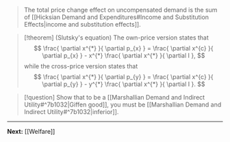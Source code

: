 > The total price change effect on uncompensated demand is the sum of [[Hicksian Demand and Expenditures#Income and Substitution Effects|income and substitution effects]].

> [!theorem] (Slutsky's equation)
> The own-price version states that
> $$
> \frac{ \partial x^{*} }{ \partial p_{x} } = \frac{ \partial x^{c} }{ \partial p_{x} } - x^{*} \frac{ \partial x^{*} }{ \partial I },
> $$
> while the cross-price version states that
> $$
> \frac{ \partial x^{*} }{ \partial p_{y} } = \frac{ \partial x^{c} }{ \partial p_{y} } - y^{*} \frac{ \partial x^{*} }{ \partial I }.
> $$

> [!question]
> Show that to be a [[Marshallian Demand and Indirect Utility#^7b1032|Giffen good]], you must be [[Marshallian Demand and Indirect Utility#^7b1032|inferior]].

---

**Next:** [[Welfare]]